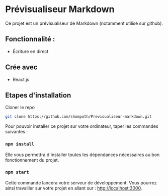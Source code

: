 # Prévisualiseur Markdown

Ce projet est un prévisualiseur de Markdown (notamment utilisé sur github).

## Fonctionnalité : 
- Écriture en direct

## Crée avec

* React.js

## Etapes d'installation

Cloner le repo
```sh
git clone https://github.com/shompoth/Previsualiseur-markdown.git
```

Pour pouvoir installer ce projet sur votre ordinateur, taper les commandes suivantes :

### `npm install`

Elle vous permettra d'installer toutes les dépendances nécessaires au bon fonctionnement du projet.

### `npm start`

Cette commande lancera votre serveur de développement. Vous pourrez ainsi travailler sur votre projet en allant sur : [http://localhost:3000](http://localhost:3000).
